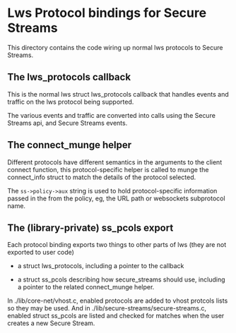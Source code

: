 # Lws Protocol bindings for Secure Streams

This directory contains the code wiring up normal lws protocols
to Secure Streams.

## The lws_protocols callback

This is the normal lws struct lws_protocols callback that handles events and
traffic on the lws protocol being supported.

The various events and traffic are converted into calls using the Secure
Streams api, and Secure Streams events.

## The connect_munge helper

Different protocols have different semantics in the arguments to the client
connect function, this protocol-specific helper is called to munge the
connect_info struct to match the details of the protocol selected.

The `ss->policy->aux` string is used to hold protocol-specific information
passed in the from the policy, eg, the URL path or websockets subprotocol
name.

## The (library-private) ss_pcols export

Each protocol binding exports two things to other parts of lws (they
are not exported to user code)

 - a struct lws_protocols, including a pointer to the callback

 - a struct ss_pcols describing how secure_streams should use, including
   a pointer to the related connect_munge helper.

In ./lib/core-net/vhost.c, enabled protocols are added to vhost protcols
lists so they may be used.  And in ./lib/secure-streams/secure-streams.c,
enabled struct ss_pcols are listed and checked for matches when the user
creates a new Secure Stream.

